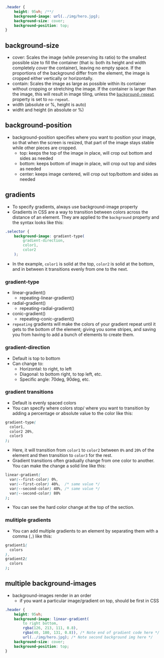 ```css
.header {
	height: 95vh; /**/
	background-image: url(../img/hero.jpg);
	background-size: cover;
	background-position: top;
}
```

## background-size
- cover:  Scales the image (while preserving its ratio) to the smallest possible size to fill the container (that is: both its height and width completely _cover_ the container), leaving no empty space. If the proportions of the background differ from the element, the image is cropped either vertically or horizontally.
- contain: Scales the image as large as possible within its container without cropping or stretching the image. If the container is larger than the image, this will result in image tiling, unless the [`background-repeat`](https://developer.mozilla.org/en-US/docs/Web/CSS/background-repeat) property is set to `no-repeat`.
- width (absolute or %, height is auto)
- widht and height (in absolute or %)

## background-position
- background-position specifies where you want to position your image, so that when the screen is resized, that part of the image stays stable while other pieces are cropped.
	- top: keeps the top of the image in place, will crop out bottom and sides as needed
	- bottom: keeps bottom of image in place, will crop out top and sides as needed
	- center: keeps image centered, will crop out top/bottom and sides as needed

## gradients
- To specify gradients, always use background-image property
- Gradients in CSS are a way to transition between colors across the distance of an element. They are applied to the `background` property and the syntax looks like this:

```css
.selector {
	background-image: gradient-type(
		gradient-direction,
		color1,
		color2
	);
```

- In the example, `color1` is solid at the top, `color2` is solid at the bottom, and in between it transitions evenly from one to the next.

### gradient-type
- linear-gradient()
	- repeating-linear-gradient()
- radial-gradient()
	- repeating-radial-gradient()
- conic-gradient()
	- repeating-conic-gradient()
- `repeating`  gradients will make the colors of your gradient repeat until it gets to the bottom of the element; giving you some stripes, and saving you from having to add a bunch of elements to create them.

### gradient-direction
- Default is top to bottom
- Can change to:
	- Horizontal: to right, to left
	- Diagonal: to bottom right, to top left, etc. 
	- Specific angle: 70deg, 90deg, etc. 
	  
### gradient transitions
-  Default is evenly spaced colors
- You can specify where colors stop/ where you want to transition by adding a percentage or absolute value to the color like this:

```css
gradient-type(
  color1,
  color2 20%,
  color3
);
```

- Here, it will transition from `color1` to `color2` between `0%` and `20%` of the element and then transition to `color3` for the rest. 
- Gradient transitions often gradually change from one color to another. You can make the change a solid line like this:

```css
linear-gradient(
  var(--first-color) 0%,
  var(--first-color) 40%,  /* same value */
  var(--second-color) 40%, /* same value */
  var(--second-color) 80%
);
```

 - You can see the hard color change at the top of the section. 

### mulitiple gradients
- You can add multiple gradients to an element by separating them with a comma (`,`) like this:

```css
gradient1(
  colors
),
gradient2(
  colors
);
```

## multiple background-images
- background-images render in an order
	- if you want a particular image/gradient on top, should be first in CSS
```css
.header {
	height: 95vh;
	background-image: linear-gradient(
		to right bottom,
		rgba(126, 213, 111, 0.8),
		rgba(40, 180, 131, 0.8)), /* Note end of gradient code here */
		url(../img/hero.jpg); /* Note second background img here */
	background-size: cover;
	background-position: top;
}
```



